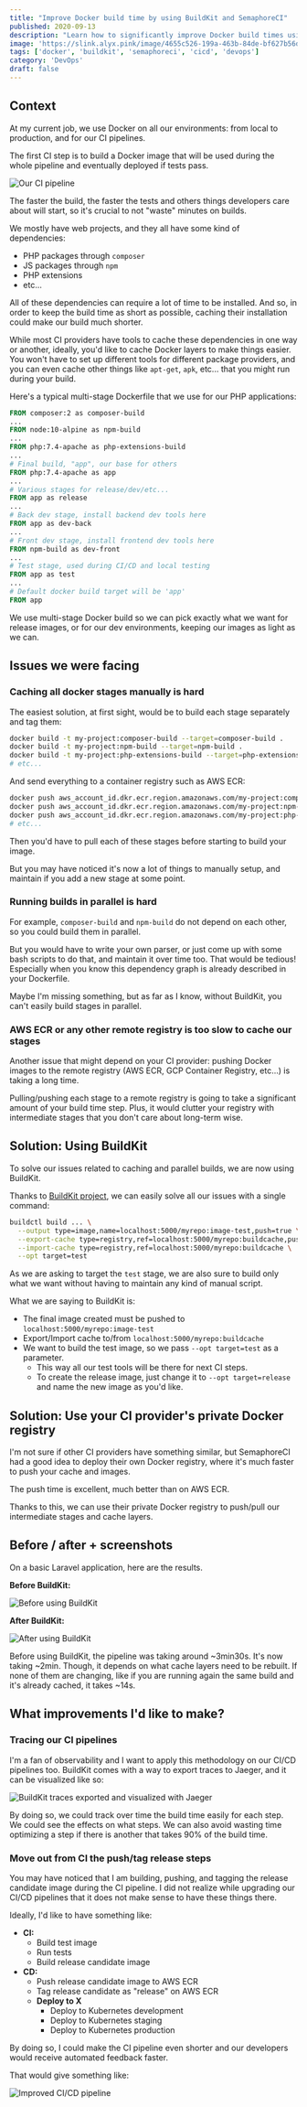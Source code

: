 ```yaml
---
title: "Improve Docker build time by using BuildKit and SemaphoreCI"
published: 2020-09-13
description: "Learn how to significantly improve Docker build times using BuildKit and SemaphoreCI's private registry, reducing build time from 3:30 to 2:00 minutes with proper caching."
image: 'https://slink.alyx.pink/image/4655c526-199a-463b-84de-bf627b56ddec.jpg'
tags: ['docker', 'buildkit', 'semaphoreci', 'cicd', 'devops']
category: 'DevOps'
draft: false
---
```


## Context

At my current job, we use Docker on all our environments: from local to production, and for our CI pipelines.

The first CI step is to build a Docker image that will be used during the whole pipeline and eventually deployed if tests pass.

![Our CI pipeline](https://slink.alyx.pink/image/1ced0f00-38ba-4f17-8684-33dcdca8d1b2.png)

The faster the build, the faster the tests and others things developers care about will start, so it's crucial to not "waste" minutes on builds.

We mostly have web projects, and they all have some kind of dependencies:

- PHP packages through `composer`
- JS packages through `npm`
- PHP extensions
- etc...

All of these dependencies can require a lot of time to be installed. And so, in order to keep the build time as short as possible, caching their installation could make our build much shorter.

While most CI providers have tools to cache these dependencies in one way or another, ideally, you'd like to cache Docker layers to make things easier. You won't have to set up different tools for different package providers, and you can even cache other things like `apt-get`, `apk`, etc... that you might run during your build.

Here's a typical multi-stage Dockerfile that we use for our PHP applications:

```dockerfile
FROM composer:2 as composer-build
...
FROM node:10-alpine as npm-build
...
FROM php:7.4-apache as php-extensions-build
...
# Final build, "app", our base for others
FROM php:7.4-apache as app
...
# Various stages for release/dev/etc...
FROM app as release
...
# Back dev stage, install backend dev tools here
FROM app as dev-back
...
# Front dev stage, install frontend dev tools here
FROM npm-build as dev-front
...
# Test stage, used during CI/CD and local testing
FROM app as test
...
# Default docker build target will be 'app'
FROM app
```

We use multi-stage Docker build so we can pick exactly what we want for release images, or for our dev environments, keeping our images as light as we can.

## Issues we were facing

### Caching all docker stages manually is hard

The easiest solution, at first sight, would be to build each stage separately and tag them:

```bash
docker build -t my-project:composer-build --target=composer-build .
docker build -t my-project:npm-build --target=npm-build .
docker build -t my-project:php-extensions-build --target=php-extensions-build .
# etc...
```

And send everything to a container registry such as AWS ECR:

```bash
docker push aws_account_id.dkr.ecr.region.amazonaws.com/my-project:composer-build
docker push aws_account_id.dkr.ecr.region.amazonaws.com/my-project:npm-build
docker push aws_account_id.dkr.ecr.region.amazonaws.com/my-project:php-extensions-build
# etc...
```

Then you'd have to pull each of these stages before starting to build your image.

But you may have noticed it's now a lot of things to manually setup, and maintain if you add a new stage at some point.

### Running builds in parallel is hard

For example, `composer-build` and `npm-build` do not depend on each other, so you could build them in parallel.

But you would have to write your own parser, or just come up with some bash scripts to do that, and maintain it over time too. That would be tedious! Especially when you know this dependency graph is already described in your Dockerfile.

Maybe I'm missing something, but as far as I know, without BuildKit, you can't easily build stages in parallel.

### AWS ECR or any other remote registry is too slow to cache our stages

Another issue that might depend on your CI provider: pushing Docker images to the remote registry (AWS ECR, GCP Container Registry, etc...) is taking a long time.

Pulling/pushing each stage to a remote registry is going to take a significant amount of your build time step. Plus, it would clutter your registry with intermediate stages that you don't care about long-term wise.

## Solution: Using BuildKit

To solve our issues related to caching and parallel builds, we are now using BuildKit.

Thanks to [BuildKit project](https://github.com/moby/buildkit), we can easily solve all our issues with a single command:

```bash
buildctl build ... \
  --output type=image,name=localhost:5000/myrepo:image-test,push=true \
  --export-cache type=registry,ref=localhost:5000/myrepo:buildcache,push=true \
  --import-cache type=registry,ref=localhost:5000/myrepo:buildcache \
  --opt target=test
```

As we are asking to target the `test` stage, we are also sure to build only what we want without having to maintain any kind of manual script.

What we are saying to BuildKit is:

- The final image created must be pushed to `localhost:5000/myrepo:image-test`
- Export/Import cache to/from `localhost:5000/myrepo:buildcache`
- We want to build the test image, so we pass `--opt target=test` as a parameter.
  - This way all our test tools will be there for next CI steps.
  - To create the release image, just change it to `--opt target=release` and name the new image as you'd like.

## Solution: Use your CI provider's private Docker registry

I'm not sure if other CI providers have something similar, but SemaphoreCI had a good idea to deploy their own Docker registry, where it's much faster to push your cache and images.

The push time is excellent, much better than on AWS ECR.

Thanks to this, we can use their private Docker registry to push/pull our intermediate stages and cache layers.

## Before / after + screenshots

On a basic Laravel application, here are the results.

**Before BuildKit:**

![Before using BuildKit](https://slink.alyx.pink/image/ad08620d-eb87-4fcb-9c92-30584a0e4d38.png)

**After BuildKit:**

![After using BuildKit](https://slink.alyx.pink/image/63cce72d-e6ae-45fb-980d-5000090eb0a3.png)

Before using BuildKit, the pipeline was taking around ~3min30s. It's now taking ~2min. Though, it depends on what cache layers need to be rebuilt. If none of them are changing, like if you are running again the same build and it's already cached, it takes ~14s.

## What improvements I'd like to make?

### Tracing our CI pipelines

I'm a fan of observability and I want to apply this methodology on our CI/CD pipelines too. BuildKit comes with a way to export traces to Jaeger, and it can be visualized like so:

![BuildKit traces exported and visualized with Jaeger](https://slink.alyx.pink/image/f85b05ef-d9ec-4bfc-88e1-002e1bc678e7.jpg)

By doing so, we could track over time the build time easily for each step. We could see the effects on what steps. We can also avoid wasting time optimizing a step if there is another that takes 90% of the build time.

### Move out from CI the push/tag release steps

You may have noticed that I am building, pushing, and tagging the release candidate image during the CI pipeline. I did not realize while upgrading our CI/CD pipelines that it does not make sense to have these things there.

Ideally, I'd like to have something like:

- **CI:**
  - Build test image
  - Run tests
  - Build release candidate image
- **CD:**
  - Push release candidate image to AWS ECR
  - Tag release candidate as "release" on AWS ECR
  - **Deploy to X**
    - Deploy to Kubernetes development
    - Deploy to Kubernetes staging
    - Deploy to Kubernetes production

By doing so, I could make the CI pipeline even shorter and our developers would receive automated feedback faster.

That would give something like:

![Improved CI/CD pipeline](https://slink.alyx.pink/image/95694e84-c977-487a-a5b3-adb12f7c66eb.png)
